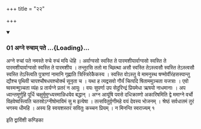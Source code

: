 +++
title = "२२"

+++

<div class="js_include" includetitle="true" newlevelforh1="3" unfilled="" url="/vedAH_yajuH/taittirIyam/sUtram/ApastambaH/shrautam/vishvAsa-prastutiH/06/22/01_agne_ruchAm_pate.md">
<details open><summary><h3>01 अग्ने रुचाम् पते ...{Loading}...</h3></summary>

अग्ने रुचां पते नमस्ते रुचे रुचं मयि धेहि । अर्वाग्वसो स्वस्ति ते पारमशीयार्वाग्वसो स्वस्ति ते पारमशीयार्वाग्वसो स्वस्ति ते पारमशीय । तन्तुरसि ततो मा च्छित्था असौ स्वस्ति तेऽस्त्वसौ स्वस्ति तेऽस्त्वसौ स्वस्ति तेऽस्त्विति पुत्राणां नामानि गृह्णाति त्रिस्त्रिरेकैकस्य । स्वस्ति वोऽस्तु ये मामनुस्थ षण्मोर्वीरंहसस्पान्तु द्यौश्च पृथिवी चापश्चौषधयश्चोर्क्च सूनृता च । यथा ह त्यद्वसवो गौर्यं चित्पदि षिताममुञ्चता यजत्राः । एवो ष्वस्मन्मुञ्चता व्यंहः प्र तार्यग्ने प्रतरं न आयुः । वयः सुपर्णा उप सेदुरिन्द्रं प्रियमेधा ऋषयो नाधमानाः । अप ध्वान्तमूर्णुहि पूर्धि चक्षुर्मुमुग्ध्यस्मान्निधयेव बद्धान् । अग्न आयूंषि पवसे दधिक्राव्णो अकारिषमिति द्वे ममाग्ने वर्चो विहवेष्वस्त्विति चतस्रोऽग्नीषोमाविमं सु म इत्येषा । तत्सवितुर्वृणीमहे वयं देवस्य भोजनम् । श्रेष्ठं सर्वधातमं तुरं भगस्य धीमहि । अस्य हि स्वयशस्तरं सवितुः कच्चन प्रियम् । न मिनन्ति स्वराज्यम् १
</details>
</div>

<div class="js_include collapsed" newlevelforh1="4" title="सर्वाष् टीकाः" url="/vedAH_yajuH/taittirIyam/sUtram/ApastambaH/shrautam/sarvASh_TIkAH/06/22/01_agne_ruchAm_pate.md"> </div>



<div class="js_include collapsed" newlevelforh1="4" title="मूलम्" url="/vedAH_yajuH/taittirIyam/sUtram/ApastambaH/shrautam/mUlam/06/22/01_agne_ruchAm_pate.md"> </div>





  
इति द्वाविंशी कण्डिका 
